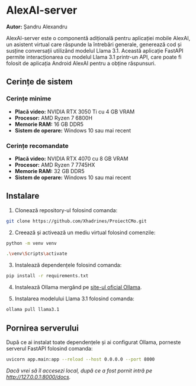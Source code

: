 # AlexAI-server

**Autor:** Șandru Alexandru

AlexAI-server este o componentă adițională pentru aplicației mobile AlexAI, un asistent virtual care răspunde la întrebări generale, generează cod și susține conversații utilizând modelul Llama 3.1. Această aplicație FastAPI permite interacționarea cu modelul Llama 3.1 printr-un API, care poate fi folosit de aplicația Android AlexAI pentru a obține răspunsuri.

## Cerințe de sistem

### Cerințe minime

* **Placă video:** NVIDIA RTX 3050 Ti cu 4 GB VRAM
* **Procesor:** AMD Ryzen 7 6800H
* **Memorie RAM:** 16 GB DDR5
* **Sistem de operare:** Windows 10 sau mai recent

### Cerințe recomandate

* **Placă video:** NVIDIA RTX 4070 cu 8 GB VRAM
* **Procesor:** AMD Ryzen 7 7745HX
* **Memorie RAM:** 32 GB DDR5
* **Sistem de operare:** Windows 10 sau mai recent

## Instalare

1. Clonează repository-ul folosind comanda:

```bash
git clone https://github.com/Xhadrines/ProiectCMo.git
```

2. Creează și activează un mediu virtual folosind comenzile:

```bash
python -m venv venv
```

```bash
.\venv\Scripts\activate
```

3. Instalează dependențele folosind comanda:

```bash
pip install -r requirements.txt
```

4. Instalează Ollama mergând pe [site-ul oficial Ollama](https://ollama.com/).

5. Instalarea modelului Llama 3.1 folosind comanda:

```bash
ollama pull llama3.1
```

## Pornirea serverului
După ce ai instalat toate dependențele și ai configurat Ollama, porneste serverul FastAPI folosind comanda:

```bash
uvicorn app.main:app --reload --host 0.0.0.0 --port 8000
```

*Dacă vrei să îl accesezi local, după ce a fost pornit intră pe http://127.0.0.1:8000/docs.*